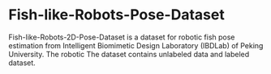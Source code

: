 # Fish-like-Robots-Pose-Dataset
Fish-like-Robots-2D-Pose-Dataset is a dataset for robotic fish pose estimation from Intelligent Biomimetic Design Laboratory (IBDLab) of Peking University. The robotic The dataset contains unlabeled data and labeled dataset.
